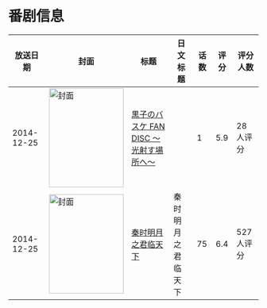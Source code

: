 # 番剧信息

|放送日期|封面|标题|日文标题|话数|评分|评分人数|
|---|---|---|---|---|---|---|
|2014-12-25|<img src="https://lain.bgm.tv/pic/cover/c/4e/19/208456_MT88s.jpg" alt="封面" style="width:150px;height:200px;object-fit:cover;">|[黒子のバスケ FAN DISC ～光射す場所へ～](https://bangumi.tv/subject/208456)||1|5.9|28人评分|
|2014-12-25|<img src="https://lain.bgm.tv/pic/cover/c/65/bf/86073_Dx788.jpg" alt="封面" style="width:150px;height:200px;object-fit:cover;">|[秦时明月之君临天下](https://bangumi.tv/subject/86073)|秦时明月之君临天下|75|6.4|527人评分|
